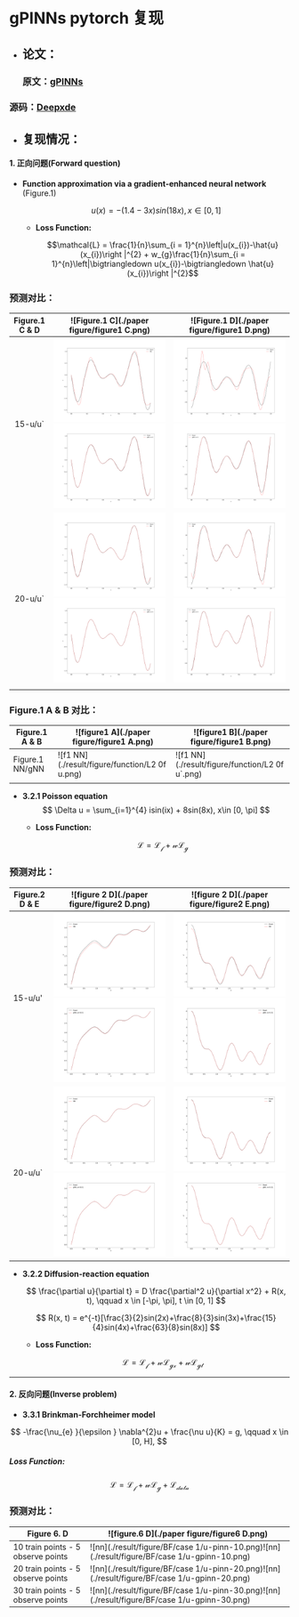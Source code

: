 # gPINNs pytorch 复现

- ## 论文：

  ### 原文：[gPINNs](https://www.sciencedirect.com/science/article/pii/S0045782522001438?via%3Dihub)

###   源码：[Deepxde](https://github.com/lu-group/gpinn)



- ## 复现情况：



#### 1. 正向问题(Forward question)

- **Function approximation via a gradient-enhanced neural network** (Figure.1)

  $$ u(x) = −(1.4 − 3x) sin(18x), x \in [0, 1] $$

  - **Loss Function:**

    $$\mathcal{L}  = \frac{1}{n}\sum_{i = 1}^{n}\left|u(x_{i})-\hat{u}(x_{i})\right |^{2} + w_{g}\frac{1}{n}\sum_{i = 1}^{n}\left|\bigtriangledown u(x_{i})-\bigtriangledown \hat{u}(x_{i})\right |^{2}$$

### **预测对比：**

| Figure.1 C & D | ![Figure.1 C](./paper figure/figure1 C.png)                  | ![Figure.1 D](./paper figure/figure1 D.png)                  |
| :------------: | ------------------------------------------------------------ | ------------------------------------------------------------ |
|    15-u/u`     | ![PINNs 15 u](./result/figure/function/u-pinn-15.png)![gPINNs 15 u](./result/figure/function/u-gpinn-15.png) | ![gPINNs 15 u_g](./result/figure/function/u_g-pinn-15.png)![gPINNs 15 u_g](./result/figure/function/u_g-gpinn-15.png) |
|    20-u/u`     | ![PINNs 15 u](./result/figure/function/u-pinn-20.png)![gPINNs 15 u](./result/figure/function/u-gpinn-20.png) | ![PINNs 15 u](./result/figure/function/u_g-pinn-20.png)![gPINNs 15 u](./result/figure/function/u_g-gpinn-20.png) |
|                |                                                              |                                                              |



### Figure.1 A & B 对比：



| Figure.1 A & B   | ![figure1 A](./paper figure/figure1 A.png)     | ![figure1 B](./paper figure/figure1 B.png)      |
| ---------------- | ---------------------------------------------- | ----------------------------------------------- |
| Figure.1  NN/gNN | ![f1 NN](./result/figure/function/L2 0f u.png) | ![f1 NN](./result/figure/function/L2 0f u`.png) |
|                  |                                                |                                                 |



- **3.2.1 Poisson equation**
  $$
  \Delta u = \sum_{i=1}^{4} isin(ix) + 8sin(8x),  x\in [0, \pi]
  $$
  
  
  - **Loss Function:**
  
    $$
    \mathcal{ L = L_{f} + wL_{g} }
    $$



### **预测对比：**

| Figure.2 D & E | ![figure 2 D](./paper figure/figure2 D.png)                  | ![figure 2 D](./paper figure/figure2 E.png)                  |
| -------------- | ------------------------------------------------------------ | ------------------------------------------------------------ |
| 15-u/u'        | ![figure2 15 D](./result/figure/poisson-1D/u-pinn-15.png)![figure2 15 D](./result/figure/poisson-1D/u-gpinn-15.png) | ![figure2 15 E](./result/figure/poisson-1D/u_g-pinn-15.png)![figure2 15 E](./result/figure/poisson-1D/u_g-gpinn-15.png) |
| 20-u/u`        | ![figure2 20 D](./result/figure/poisson-1D/u-pinn-20.png)![figure2 20 D](./result/figure/poisson-1D/u-gpinn-20.png) | ![figure2 20 E](./result/figure/poisson-1D/u_g-pinn-20.png)![figure2 20 E](./result/figure/poisson-1D/u_g-gpinn-20.png) |







- **3.2.2 Diffusion-reaction equation**
  
  
  
  
  $$
  \frac{\partial u}{\partial t} = D \frac{\partial^2 u}{\partial x^2} + R(x, t), \qquad x \in [-\pi, \pi], t \in [0, 1]
  $$

  $$
  R(x, t) = e^{-t}[\frac{3}{2}sin(2x)+\frac{8}{3}sin(3x)+\frac{15}{4}sin(4x)+\frac{63}{8}sin(8x)]
  $$
  
  
  
  - **Loss Function:**
    
    
    
    
    $$
    \mathcal{L = L_{f}+wL_{gx}+wL_{gt}}
    $$







----



#### 2. 反向问题(Inverse problem)

- **3.3.1 Brinkman-Forchheimer model**

$$
-\frac{\nu_{e} }{\epsilon } \nabla^{2}u + \frac{\nu u}{K} = g, \qquad x \in [0, H],
$$





##### Loss Function:


$$
\mathcal{L = L_{f}+wL_{g}+L_{data}}
$$




### 预测对比：

| Figure 6. D                        | ![figure.6 D](./paper figure/figure6 D.png)                  |
| ---------------------------------- | ------------------------------------------------------------ |
| 10 train points - 5 observe points | ![nn](./result/figure/BF/case 1/u-pinn-10.png)![nn](./result/figure/BF/case 1/u-gpinn-10.png) |
| 20 train points - 5 observe points | ![nn](./result/figure/BF/case 1/u-pinn-20.png)![nn](./result/figure/BF/case 1/u-gpinn-20.png) |
| 30 train points - 5 observe points | ![nn](./result/figure/BF/case 1/u-pinn-30.png)![nn](./result/figure/BF/case 1/u-gpinn-30.png) |

